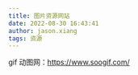 ```yaml
---
title: 图片资源网站
date: 2022-08-30 16:43:41
author: jason.xiang
tags: 资源
---
```


gif 动图网：https://www.soogif.com/

